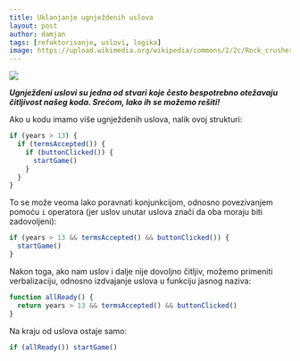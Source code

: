 ```yaml
---
title: Uklanjanje ugnježdenih uslova
layout: post
author: damjan
tags: [refaktorisanje, uslovi, logika]
image: https://upload.wikimedia.org/wikipedia/commons/2/2c/Rock_crusher_gears.jpg
---
```


![]({{page.image}})

***Ugnježdeni uslovi su jedna od stvari koje često bespotrebno otežavaju čitljivost našeg koda. Srećom, lako ih se možemo rešiti!***

Ako u kodu imamo više ugnježdenih uslova, nalik ovoj strukturi:

```js
if (years > 13) {
  if (termsAccepted()) {
    if (buttonClicked()) {
      startGame()
    }
  }  
}
```

To se može veoma lako poravnati konjunkcijom, odnosno povezivanjem pomoću `i` operatora (jer uslov unutar uslova znači da oba moraju biti zadovoljeni):

```js
if (years > 13 && termsAccepted() && buttonClicked()) {
  startGame()  
}
```

Nakon toga, ako nam uslov i dalje nije dovoljno čitljiv, možemo primeniti verbalizaciju, odnosno izdvajanje uslova u funkciju jasnog naziva:

```js
function allReady() {
  return years > 13 && termsAccepted() && buttonClicked()
}
```

Na kraju od uslova ostaje samo:

```js
if (allReady()) startGame()
```

